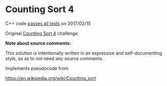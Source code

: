 Counting Sort 4
===============

C++ code [passes all tests](https://www.hackerrank.com/challenges/countingsort4) on 2017/02/15

Original [Counting Sort 4](https://www.hackerrank.com/challenges/countingsort4) challenge.


**Note about source comments:**

This solution is intentionally written in an expressive and self-documenting style, so as to not need
any source comments.

Implements pseudocode from

https://en.wikipedia.org/wiki/Counting_sort
